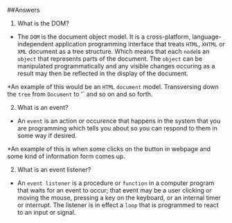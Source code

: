 ##Answers
1. What is the DOM?
* The `DOM` is the document object model. It is a cross-platform, language-independent application programming interface that treats `HTML`, `XHTML` or `XML` document as a tree structure. Which means that each `node`is an `object` that represents parts of the document. The `object` can be manipulated programmatically and any visible changes occuring as a result may then be reflected in the display of the document.

*An example of this would be an `HTML` `document` model. Transversing down the `tree` from `Document` to '<!DOCTYPE html>` and so on and so forth.

2. What is an event?
* An `event` is an action or occurence that happens in the system that you are programming which tells you about so you can respond to them in some way if desired.

*An example of this is when some clicks on the button in webpage and some kind of information form comes up.

2. What is an event listener?

* An `event listener` is a procedure or `function` in a computer program that waits for an event to occur; that event may be a user clicking or moving the mouse, pressing a key on the keyboard, or an internal timer or interrupt. The listener is in effect a `loop` that is programmed to react to an input or signal.